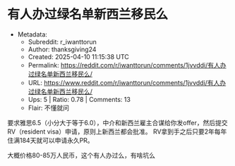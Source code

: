 # 有人办过绿名单新西兰移民么

- Metadata:
  - Subreddit: r_iwanttorun
  - Author: thanksgiving24
  - Created: 2025-04-10 11:15:38 UTC
  - Permalink: https://reddit.com/r/iwanttorun/comments/1jvvddi/有人办过绿名单新西兰移民么/
  - URL: https://www.reddit.com/r/iwanttorun/comments/1jvvddi/有人办过绿名单新西兰移民么/
  - Ups: 5 | Ratio: 0.78 | Comments: 13
  - Flair: 不懂就问


要求雅思6.5（小分大于等于6.0），中介和新西兰雇主合谋给你发offer，然后提交RV（resident
visa）申请，原则上新西兰都会批准。
RV拿到手之后只要2年每年住满184天就可以申请永久PR。

大概价格80-85万人民币，这个有人办过么，有啥坑么

